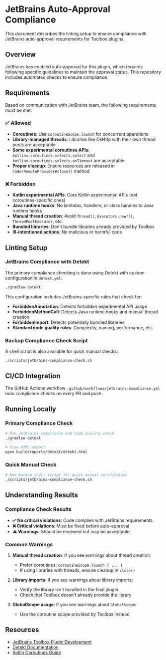 # JetBrains Auto-Approval Compliance

This document describes the linting setup to ensure compliance with JetBrains auto-approval requirements for Toolbox plugins.

## Overview

JetBrains has enabled auto-approval for this plugin, which requires following specific guidelines to maintain the approval status. This repository includes automated checks to ensure compliance.

## Requirements

Based on communication with JetBrains team, the following requirements must be met:

### ✅ Allowed
- **Coroutines**: Use `coroutineScope.launch` for concurrent operations
- **Library-managed threads**: Libraries like OkHttp with their own thread pools are acceptable
- **Some experimental coroutines APIs**: `kotlinx.coroutines.selects.select` and `kotlinx.coroutines.selects.onTimeout` are acceptable
- **Proper cleanup**: Ensure resources are released in `CoderRemoteProvider#close()` method

### ❌ Forbidden
- **Kotlin experimental APIs**: Core Kotlin experimental APIs (not coroutines-specific ones)
- **Java runtime hooks**: No lambdas, handlers, or class handles to Java runtime hooks
- **Manual thread creation**: Avoid `Thread()`, `Executors.new*()`, `ThreadPoolExecutor`, etc.
- **Bundled libraries**: Don't bundle libraries already provided by Toolbox
- **Ill-intentioned actions**: No malicious or harmful code

## Linting Setup

### JetBrains Compliance with Detekt

The primary compliance checking is done using Detekt with custom configuration in `detekt.yml`:

```bash
./gradlew detekt
```

This configuration includes JetBrains-specific rules that check for:
- **ForbiddenAnnotation**: Detects forbidden experimental API usage
- **ForbiddenMethodCall**: Detects Java runtime hooks and manual thread creation
- **ForbiddenImport**: Detects potentially bundled libraries
- **Standard code quality rules**: Complexity, naming, performance, etc.

### Backup Compliance Check Script

A shell script is also available for quick manual checks:

```bash
./scripts/jetbrains-compliance-check.sh
```

## CI/CD Integration

The GitHub Actions workflow `.github/workflows/jetbrains-compliance.yml` runs compliance checks on every PR and push.

## Running Locally

### Primary Compliance Check
```bash
# Run JetBrains compliance and code quality check
./gradlew detekt

# View HTML report
open build/reports/detekt/detekt.html
```

### Quick Manual Check
```bash
# Run backup shell script for quick manual verification
./scripts/jetbrains-compliance-check.sh
```

## Understanding Results

### Compliance Check Results

- **✅ No critical violations**: Code complies with JetBrains requirements
- **❌ Critical violations**: Must be fixed before auto-approval
- **⚠️ Warnings**: Should be reviewed but may be acceptable

### Common Warnings

1. **Manual thread creation**: If you see warnings about thread creation:
   - Prefer coroutines: `coroutineScope.launch { ... }`
   - If using libraries with threads, ensure cleanup in `close()`

2. **Library imports**: If you see warnings about library imports:
   - Verify the library isn't bundled in the final plugin
   - Check that Toolbox doesn't already provide the library

3. **GlobalScope usage**: If you see warnings about `GlobalScope`:
   - Use the coroutine scope provided by Toolbox instead

## Resources

- [JetBrains Toolbox Plugin Development](https://plugins.jetbrains.com/docs/toolbox/)
- [Detekt Documentation](https://detekt.dev/)
- [Kotlin Coroutines Guide](https://kotlinlang.org/docs/coroutines-guide.html)
